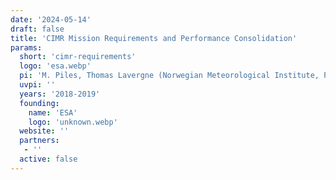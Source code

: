 ```yaml
---
date: '2024-05-14'
draft: false
title: 'CIMR Mission Requirements and Performance Consolidation'
params:
  short: 'cimr-requirements'
  logo: 'esa.webp'
  pi: 'M. Piles, Thomas Lavergne (Norwegian Meteorological Institute, PI)'
  uvpi: ''
  years: '2018-2019'
  founding: 
    name: 'ESA'
    logo: 'unknown.webp'
  website: ''
  partners: 
   - '' 
  active: false
---
```

